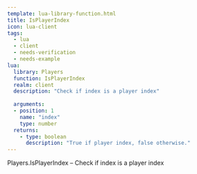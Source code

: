 ```yaml
---
template: lua-library-function.html
title: IsPlayerIndex
icon: lua-client
tags:
  - lua
  - client
  - needs-verification
  - needs-example
lua:
  library: Players
  function: IsPlayerIndex
  realm: client
  description: "Check if index is a player index"
  
  arguments:
  - position: 1
    name: "index"
    type: number
  returns:
    - type: boolean
      description: "True if player index, false otherwise."
---
```


<div class="lua__search__keywords">
Players.IsPlayerIndex &#x2013; Check if index is a player index
</div>
